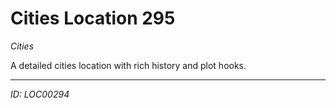 # Cities Location 295

*Cities*

A detailed cities location with rich history and plot hooks.

---
*ID: LOC00294*